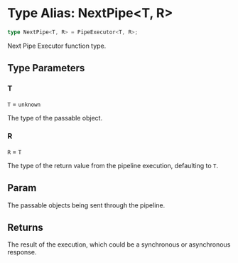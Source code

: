 # Type Alias: NextPipe\<T, R\>

```ts
type NextPipe<T, R> = PipeExecutor<T, R>;
```

Next Pipe Executor function type.

## Type Parameters

### T

`T` = `unknown`

The type of the passable object.

### R

`R` = `T`

The type of the return value from the pipeline execution, defaulting to `T`.

## Param

The passable objects being sent through the pipeline.

## Returns

The result of the execution, which could be a synchronous or asynchronous response.
